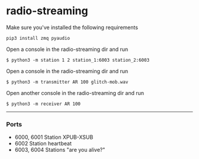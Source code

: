 # radio-streaming

Make sure you've installed the following requirements
```
pip3 install zmq pyaudio
```
Open a console in the radio-streaming dir and run
```
$ python3 -m station 1 2 station_1:6003 station_2:6003
```
Open a console in the radio-streaming dir and run
```
$ python3 -m transmitter AR 100 glitch-mob.wav
```
Open another console in the radio-streaming dir and run
```
$ python3 -m receiver AR 100
```
---
### Ports
* 6000, 6001 Station XPUB-XSUB
* 6002 Station heartbeat
* 6003, 6004 Stations "are you alive?"
